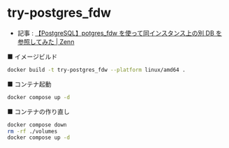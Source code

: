 # try-postgres_fdw

- 記事 : [【PostgreSQL】potgres_fdw を使って同インスタンス上の別 DB を参照してみた | Zenn](https://zenn.dev/utahka/articles/4238218058f5f2)

■ イメージビルド

```sh
docker build -t try-postgres_fdw --platform linux/amd64 .
```

■ コンテナ起動

```sh
docker compose up -d
```

■ コンテナの作り直し

```sh
docker compose down
rm -rf ./volumes
docker compose up -d
```
